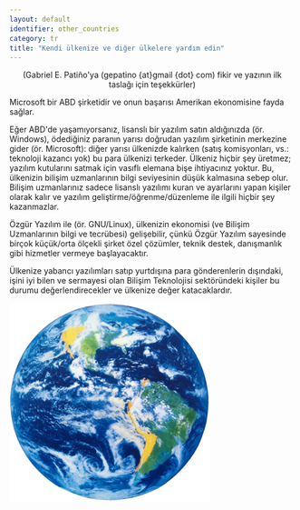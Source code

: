 ```yaml
---
layout: default
identifier: other_countries
category: tr
title: "Kendi ülkenize ve diğer ülkelere yardım edin"
---
```


<center>(Gabriel E. Patiño'ya (gepatino {at}gmail {dot} com) fikir ve yazının ilk taslağı için teşekkürler)</center>

Microsoft bir ABD şirketidir ve onun başarısı Amerikan ekonomisine fayda sağlar.

Eğer ABD'de yaşamıyorsanız, lisanslı bir yazılım satın aldığınızda (ör. Windows), ödediğiniz paranın yarısı doğrudan yazılım şirketinin merkezine gider (ör. Microsoft): diğer yarısı ülkenizde kalırken (satış komisyonları, vs.: teknoloji kazancı yok) bu para ülkenizi terkeder. Ülkeniz hiçbir şey üretmez; yazılım kutularını satmak için vasıflı elemana bişe ihtiyacınız yoktur. Bu, ülkenizin bilişim uzmanlarının bilgi seviyesinin düşük kalmasına sebep olur. Bilişim uzmanlarınız sadece lisanslı yazılımı kuran ve ayarlarını yapan kişiler olarak kalır ve yazılım geliştirme/öğrenme/düzenleme ile ilgili hiçbir şey kazanmazlar.

Özgür Yazılım ile (ör. GNU/Linux), ülkenizin ekonomisi (ve Bilişim Uzmanlarının bilgi ve tecrübesi) gelişebilir, çünkü Özgür Yazılım sayesinde birçok küçük/orta ölçekli şirket özel çözümler, teknik destek, danışmanlık gibi hizmetler vermeye başlayacaktır.

Ülkenize yabancı yazılımları satıp yurtdışına para gönderenlerin dışındaki, işini iyi bilen ve sermayesi olan Bilişim Teknolojisi sektöründeki kişiler bu durumu değerlendirecekler ve ülkenize değer katacaklardır.

<img src="/img/earth.png" />





